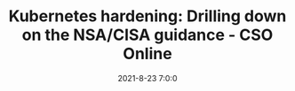 ---
"title": "Kubernetes hardening: Drilling down on the NSA/CISA guidance - CSO Online"
"date": "2021-8-23 7:0:0"
"feed_name": "GOOGLENEWS"
"feed_website": "https://news.google.com/search?q=drilling%2Bincident&hl=en-US&gl=US&ceid=US:en"
"feed_rss": "https://news.google.com/rss/search?q=drilling%2Bincident&hl=en-US&gl=US&ceid=US:en"
"link": "https://www.csoonline.com/article/3629049/kubernetes-hardening-drilling-down-on-the-nsa-cisa-guidance.html"
"file": "_posts/2021-8-23-7-0-0_GOOGLENEWS_b16b32dfd054918a55099dd001de19ab6bc2119e.md"
"accident": "0"
"drilling": "0"
"dead": "0"
"injured": "0"
---